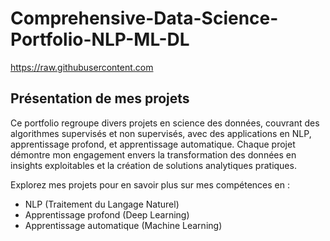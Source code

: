 # Comprehensive-Data-Science-Portfolio-NLP-ML-DL
https://raw.githubusercontent.com


## Présentation de mes projets
Ce portfolio regroupe divers projets en science des données, couvrant des algorithmes supervisés et non supervisés, avec des applications en NLP, apprentissage profond, et apprentissage automatique. Chaque projet démontre mon engagement envers la transformation des données en insights exploitables et la création de solutions analytiques pratiques.

Explorez mes projets pour en savoir plus sur mes compétences en :
- NLP (Traitement du Langage Naturel)
- Apprentissage profond (Deep Learning)
- Apprentissage automatique (Machine Learning)
